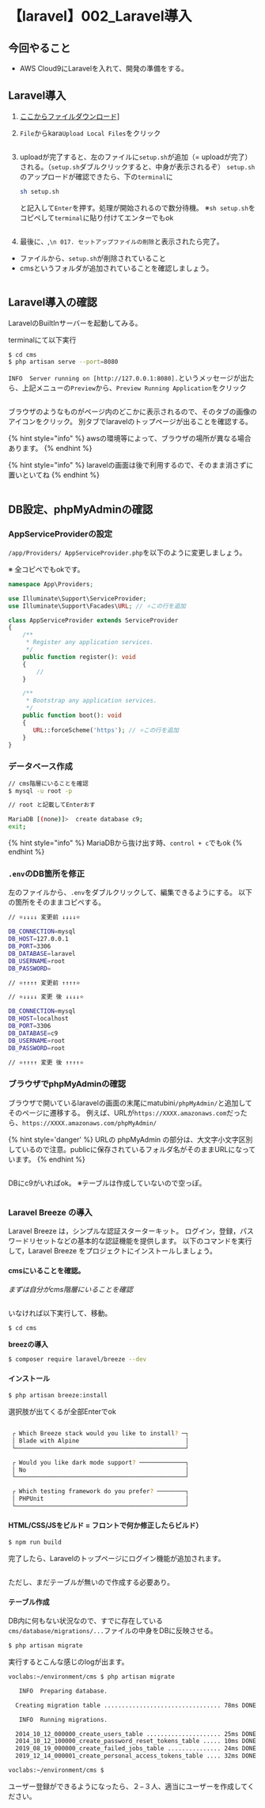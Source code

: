 # 【laravel】002\_Laravel導入

## 今回やること

- AWS Cloud9にLaravelを入れて、開発の準備をする。

## Laravel導入

1. <a href="https://gitlab.com/gs_hayato/gs-php-01/-/raw/master/laravel/setup.sh?ref_type=heads&amp;inline=false" rel="noopener" target="_blank">ここからファイルダウンロード]</a>

2. `File`からkara`Upload Local Files`をクリック

<figure><img src=".gitbook/assets/laravel/002/laravel_002_001.png" alt=""></figure>

3. uploadが完了すると、左のファイルに`setup.sh`が追加（= uploadが完了）される。（`setup.sh`ダブルクリックすると、中身が表示されるぞ）
   `setup.sh`のアップロードが確認できたら、下の`terminal`に

   ```bash
   sh setup.sh
   ```
   
   と記入して`Enter`を押す。処理が開始されるので数分待機。
   ※`sh setup.sh`をコピペして`terminal`に貼り付けてエンターでもok
   
<figure><img src=".gitbook/assets/laravel/002/laravel_002_002.png" alt=""></figure>

4. 最後に、,`\n 017. セットアップファイルの削除`と表示されたら完了。
- ファイルから、`setup.sh`が削除されていること
- cmsというフォルダが追加されていることを確認しましょう。

<figure><img src=".gitbook/assets/laravel/002/laravel_002_003.png" alt=""></figure>

## Laravel導入の確認

LaravelのBuiltInサーバーを起動してみる。

terminalにて以下実行

```bash
$ cd cms
$ php artisan serve --port=8080
```

`INFO  Server running on [http://127.0.0.1:8080].`というメッセージが出たら、上記メニューの`Preview`から、`Preview Running Application`をクリック


<figure><img src=".gitbook/assets/laravel/002/laravel_002_004.png" alt=""></figure>

ブラウザのようなものがページ内のどこかに表示されるので、そのタブの画像のアイコンをクリック。
別タブでlaravelのトップページが出ることを確認する。

{% hint style="info" %}
awsの環境等によって、ブラウザの場所が異なる場合あります。
{% endhint %}

{% hint style="info" %}
laravelの画面は後で利用するので、そのまま消さずに置いといてね
{% endhint %}

<figure><img src=".gitbook/assets/laravel/002/laravel_002_005.png" alt=""></figure>


## DB設定、phpMyAdminの確認


### AppServiceProviderの設定

`/app/Providers/ AppServiceProvider.php`を以下のように変更しましょう。

※ 全コピペでもokです。

```php
namespace App\Providers;

use Illuminate\Support\ServiceProvider;
use Illuminate\Support\Facades\URL; // ⭐️この行を追加

class AppServiceProvider extends ServiceProvider
{
    /**
     * Register any application services.
     */
    public function register(): void
    {
        //
    }

    /**
     * Bootstrap any application services.
     */
    public function boot(): void
    {
       URL::forceScheme('https'); // ⭐️この行を追加
    }
}

```

### データベース作成

```bash
// cms階層にいることを確認
$ mysql -u root -p

// root と記載してEnterおす

MariaDB [(none)]>  create database c9;
exit;
```

{% hint style="info" %}
MariaDBから抜け出す時、`control + c`でもok
{% endhint %}

### `.env`のDB箇所を修正

左のファイルから、`.env`をダブルクリックして、編集できるようにする。
以下の箇所をそのままコピペする。

```bash
// ⭐️↓↓↓↓ 変更前 ↓↓↓↓⭐️

DB_CONNECTION=mysql
DB_HOST=127.0.0.1
DB_PORT=3306
DB_DATABASE=laravel
DB_USERNAME=root
DB_PASSWORD=

// ⭐️↑↑↑↑ 変更前 ↑↑↑↑⭐️
```

```bash
// ⭐️↓↓↓↓ 変更 後 ↓↓↓↓⭐️

DB_CONNECTION=mysql
DB_HOST=localhost
DB_PORT=3306
DB_DATABASE=c9
DB_USERNAME=root
DB_PASSWORD=root

// ⭐️↑↑↑↑ 変更 後 ↑↑↑↑⭐️
```


### ブラウザでphpMyAdminの確認

ブラウザで開いているlaravelの画面の末尾にmatubini`/phpMyAdmin/`と追加してそのページに遷移する。
例えば、URLが`https://XXXX.amazonaws.com`だったら、`https://XXXX.amazonaws.com/phpMyAdmin/`

{% hint style='danger' %}
URLの phpMyAdmin の部分は、大文字小文字区別しているので注意。publicに保存されているフォルダ名がそのままURLになっています。
{% endhint %}

<figure><img src=".gitbook/assets/laravel/002/laravel_002_006.png" alt=""></figure>

DBにc9がいればok。
※テーブルは作成していないので空っぽ。


<figure><img src=".gitbook/assets/laravel/002/laravel_002_007.png" alt=""></figure>


### Laravel Breeze の導入

Laravel Breeze は，シンプルな認証スターターキット。
ログイン，登録，パスワードリセットなどの基本的な認証機能を提供します。
以下のコマンドを実行して，Laravel Breeze をプロジェクトにインストールしましょう。

#### cmsにいることを確認。

*まずは自分がcms階層にいることを確認*

<figure><img src=".gitbook/assets/laravel/002/laravel_002_008.png" alt=""></figure>

いなければ以下実行して、移動。

```bash
$ cd cms
```

**breezの導入**

```bash
$ composer require laravel/breeze --dev
```

#### インストール

```bash
$ php artisan breeze:install
```

選択肢が出てくるが全部Enterでok

<figure><img src=".gitbook/assets/laravel/002/laravel_002_009.png" alt=""></figure>


```bash
 ┌ Which Breeze stack would you like to install? ─┐
 │ Blade with Alpine                              │
 └────────────────────────────────────────────────┘

 ┌ Would you like dark mode support? ─────────────┐
 │ No                                             │
 └────────────────────────────────────────────────┘

 ┌ Which testing framework do you prefer? ────────┐
 │ PHPUnit                                        │
 └────────────────────────────────────────────────┘
 ```

#### HTML/CSS/JSをビルド = フロントで何か修正したらビルド）
 ```bash
 $ npm run build
 ```


完了したら、Laravelのトップページにログイン機能が追加されます。

<figure><img src=".gitbook/assets/laravel/002/laravel_002_010.png" alt=""></figure>

ただし、まだテーブルが無いので作成する必要あり。

#### テーブル作成

DB内に何もない状況なので、すでに存在している`cms/database/migrations/...`ファイルの中身をDBに反映させる。

```bash
$ php artisan migrate
```

実行するとこんな感じのlogが出ます。

```bash
voclabs:~/environment/cms $ php artisan migrate

   INFO  Preparing database.  

  Creating migration table ................................. 78ms DONE

   INFO  Running migrations.  

  2014_10_12_000000_create_users_table ..................... 25ms DONE
  2014_10_12_100000_create_password_reset_tokens_table ..... 10ms DONE
  2019_08_19_000000_create_failed_jobs_table ............... 24ms DONE
  2019_12_14_000001_create_personal_access_tokens_table .... 32ms DONE

voclabs:~/environment/cms $ 
```

ユーザー登録ができるようになったら、２−３人、適当にユーザーを作成してください。

